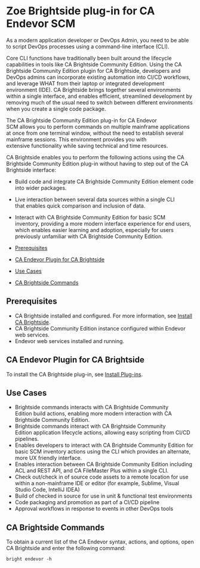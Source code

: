 #  Zoe Brightside plug-in for CA Endevor SCM

As a modern application developer or DevOps Admin, you need to be able
to script DevOps processes using a command-line interface (CLI).

Core CLI functions have traditionally been built around the lifecycle
capabilities in tools like CA Brightside Community Edition. Using the CA
Brightside Community Edition plugin for CA Brightside, developers and
DevOps admins can incorporate existing automation into CI/CD workflows,
and leverage WHAT from their laptop or integrated development
environment (IDE). CA Brightside brings together several environments
within a single interface, and enables efficient, streamlined
development by removing much of the usual need to switch between
different environments when you create a single code package.

The CA Brightside Community Edition plug-in for CA Endevor
SCM allows you to perform commands on multiple mainframe applications
at once from one terminal window, without the need to establish several
mainframe sessions. This environment provides you with
extensive functionality while saving technical and time resources.

CA Brightside enables you to perform the following actions using the CA
Brightside Community Edition plug-in without having to step out of the
CA Brightside interface:

  - Build code and integrate CA Brightside Community Edition element
    code into wider packages. 
  - Live interaction between several data sources within a single CLI
    that enables quick comparison and inclusion of data. 
  - Interact with CA Brightside Community Edition for basic SCM
    inventory, providing a more modern interface experience for end
    users, which enables easier learning and adoption, especially for
    users previously unfamiliar with CA Brightside Community Edition.


  - [Prerequisites](#CABrightsidePlug-inforCAEndevorSCM-Prerequisites)
  - [CA Endevor Plugin for CA
    Brightside](#CABrightsidePlug-inforCAEndevorSCM-CAEndevorPluginforCABrightside)
  - [Use Cases](#CABrightsidePlug-inforCAEndevorSCM-UseCases)
  - [CA Brightside
    Commands](#CABrightsidePlug-inforCAEndevorSCM-CABrightsideCommands)

## Prerequisites

  - CA Brightside installed and configured. For more information,
    see [Install CA Brightside](Install-CA-Brightside_473021289.html).
  - CA Brightside Community Edition instance configured within Endevor
    web services.
  - Endevor web services installed and running.

## CA Endevor Plugin for CA Brightside

To install the CA Brightside plug-in, see [Install
Plug-ins](Install-Plug-ins_473021292.html).

## Use Cases

  - Brightside commands interacts with CA Brightside Community Edition build actions, enabling more modern interaction with CA Brightside Community Edition. 
  - Brightside commands interact with CA Brightside Community Edition application lifecycle actions, allowing easy scripting from CI/CD pipelines.
  - Enables developers to interact
    with CA Brightside Community Edition for basic SCM inventory
    actions using the CLI which provides an alternate, more UX friendly
    interface.
  - Enables interaction between CA Brightside Community
    Edition including ACL and REST API, and CA FileMaster Plus within a
    single CLI.
  - Check out/check in of source code assets to a remote location for
    use within a non-mainframe IDE or editor (for example, Sublime,
    Visual Studio Code, IntelliJ IDEA)
  - Build of checked in source for use in unit & functional test
    environments
  - Code packaging and promotion as part of a CI/CD pipeline
  - Approval workflows in response to events in other DevOps tools

## CA Brightside Commands

To obtain a current list of the CA Endevor syntax, actions, and options,
open CA Brightside and enter the following command:

``` ca-code-default
bright endevor -h
```

